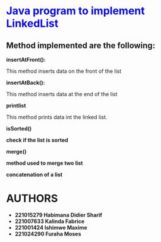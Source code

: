 <h1 style ="color:blue;"> Java program to implement LinkedList</h1>

<h2> Method implemented are the following:</h2>

<b> insertAtFront():</b>
<p> This method inserts data on the front of the list  </p>
<b> insertAtBack():</b>
<p> This method inserts data at the end of the list </p>
<b> printlist</b>
<p> This method prints data int the linked list.</p>
<b> isSorted()<b/> 
<p> check if the list is sorted</p>
<b> merge()</b>
<p> method used to merge two list</p>
<p> concatenation of a list</p>

<h1>AUTHORS</h1>
<ul>
<li> 221015279 Habimana Didier Sharif</li>
<li> 221007633 Kalinda Fabrice</li>
<li> 221001424 Ishimwe Maxime</li>
<li> 221024290 Furaha Moses</li>
</ul>
